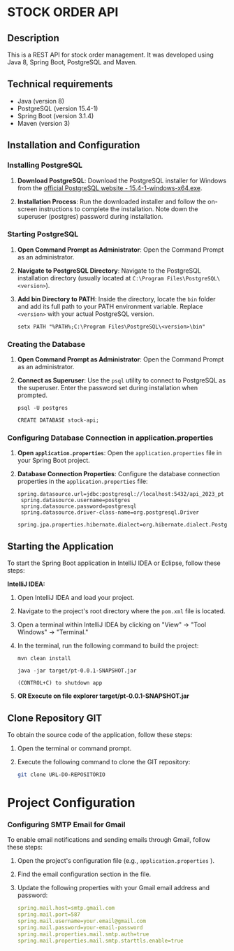 # STOCK ORDER API

## Description

This is a REST API for stock order management.
It was developed using Java 8, Spring Boot, PostgreSQL and Maven.

## Technical requirements

- Java (version 8)
- PostgreSQL (version 15.4-1)
- Spring Boot (version 3.1.4)
- Maven (version 3)

## Installation and Configuration

### Installing PostgreSQL

1. **Download PostgreSQL**: Download the PostgreSQL installer for Windows from
   the [official PostgreSQL website - 15.4-1-windows-x64.exe](https://get.enterprisedb.com/postgresql/postgresql-15.4-1-windows-x64.exe).

2. **Installation Process**: Run the downloaded installer and follow the on-screen instructions to complete the
   installation. Note down the superuser (postgres) password during installation.

### Starting PostgreSQL

1. **Open Command Prompt as Administrator**: Open the Command Prompt as an administrator.

2. **Navigate to PostgreSQL Directory**: Navigate to the PostgreSQL installation directory (usually located
   at `C:\Program Files\PostgreSQL\<version>`).

3. **Add bin Directory to PATH**: Inside the directory, locate the `bin` folder and add its full path to your PATH
   environment variable. Replace `<version>` with your actual PostgreSQL version.

   ```shell
   setx PATH "%PATH%;C:\Program Files\PostgreSQL\<version>\bin"

### Creating the Database

1. **Open Command Prompt as Administrator**: Open the Command Prompt as an administrator.

2. **Connect as Superuser**: Use the `psql` utility to connect to PostgreSQL as the superuser. Enter the password set
   during installation when prompted.

   ```shell
   psql -U postgres

   CREATE DATABASE stock-api;

### Configuring Database Connection in application.properties

1. **Open `application.properties`**: Open the `application.properties` file in your Spring Boot project.

2. **Database Connection Properties**: Configure the database connection properties in the `application.properties`
   file:

   ```properties
   spring.datasource.url=jdbc:postgresql://localhost:5432/api_2023_pt
    spring.datasource.username=postgres
    spring.datasource.password=postgresql
    spring.datasource.driver-class-name=org.postgresql.Driver
    spring.jpa.properties.hibernate.dialect=org.hibernate.dialect.PostgreSQLDialect

## Starting the Application

To start the Spring Boot application in IntelliJ IDEA or Eclipse, follow these steps:

**IntelliJ IDEA:**

1. Open IntelliJ IDEA and load your project.

2. Navigate to the project's root directory where the `pom.xml` file is located.

3. Open a terminal within IntelliJ IDEA by clicking on "View" -> "Tool Windows" -> "Terminal."

4. In the terminal, run the following command to build the project:

   ```shell
   mvn clean install

   java -jar target/pt-0.0.1-SNAPSHOT.jar
   
   (CONTROL+C) to shutdown app

5. **OR Execute on file explorer target/pt-0.0.1-SNAPSHOT.jar**

## Clone Repository GIT

To obtain the source code of the application, follow these steps:

1. Open the terminal or command prompt.

2. Execute the following command to clone the GIT repository:

   ```bash
   git clone URL-DO-REPOSITÓRIO

# Project Configuration

### Configuring SMTP Email for Gmail

To enable email notifications and sending emails through Gmail, follow these steps:

1. Open the project's configuration file (e.g., `application.properties` ).

2. Find the email configuration section in the file.

3. Update the following properties with your Gmail email address and password:

   ```yaml
   spring.mail.host=smtp.gmail.com
   spring.mail.port=587
   spring.mail.username=your.email@gmail.com
   spring.mail.password=your-email-password
   spring.mail.properties.mail.smtp.auth=true
   spring.mail.properties.mail.smtp.starttls.enable=true


